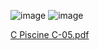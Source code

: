 ![image](https://user-images.githubusercontent.com/95627071/214839138-974d56f7-d7e3-469e-9171-042a8c296ca3.png) ![image](https://user-images.githubusercontent.com/95627071/214839181-da7a573d-8b49-4808-88b3-d2da534d1b8b.png)

[C Piscine C-05.pdf](https://github.com/ouzkand/42-piscine/files/10509552/C.Piscine.C-05.pdf)
